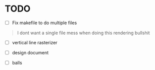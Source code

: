 # TODO



- [ ] Fix makefile to do multiple files
> I dont want a single file mess when doing this rendering bullshit
- [ ] vertical line rasterizer
- [ ] design document
- [ ] balls

